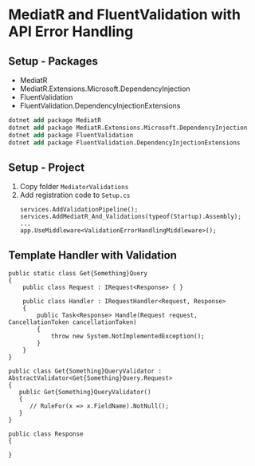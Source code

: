﻿# MediatR and FluentValidation with API Error Handling

## Setup - Packages

- MediatR
- MediatR.Extensions.Microsoft.DependencyInjection
- FluentValidation
- FluentValidation.DependencyInjectionExtensions

```ps
dotnet add package MediatR
dotnet add package MediatR.Extensions.Microsoft.DependencyInjection
dotnet add package FluentValidation
dotnet add package FluentValidation.DependencyInjectionExtensions
```

## Setup - Project

1. Copy folder `MediatorValidations`
2. Add registration code to `Setup.cs`
   ```
   services.AddValidationPipeline();
   services.AddMediatR_And_Validations(typeof(Startup).Assembly);
   ...
   app.UseMiddleware<ValidationErrorHandlingMiddleware>();
   ```
   
## Template Handler with Validation

```
public static class Get{Something}Query
{
    public class Request : IRequest<Response> { }
    
    public class Handler : IRequestHandler<Request, Response>
    {
        public Task<Response> Handle(Request request, CancellationToken cancellationToken)
        {
            throw new System.NotImplementedException();
        }
    }
}

public class Get{Something}QueryValidator : AbstractValidator<Get{Something}Query.Request>
{
   public Get{Something}QueryValidator() 
   {
      // RuleFor(x => x.FieldName).NotNull();
   }
}

public class Response 
{

}
```
